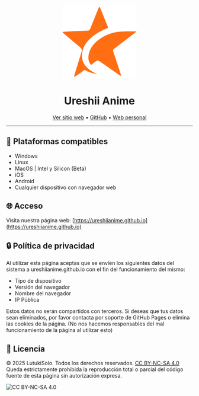 <div align="center">
  <img src="img/logo.png" alt="Ureshii Anime Logo" width="200">
  <h1>Ureshii Anime</h1>
  <p>
    <a href="https://ureshiianime.github.io/ureshiianime/">Ver sitio web</a> •
    <a href="https://github.com/ureshiianime">GitHub</a> •
    <a href="https://lutukisolo.me/">Web personal</a>
  </p>
</div>

---

## 📱 Plataformas compatibles

- Windows
- Linux
- MacOS | Intel y Silicon (Beta)
- iOS
- Android
- Cualquier dispositivo con navegador web

## 🌐 Acceso

Visita nuestra página web: [https://ureshiianime.github.io](https://ureshiianime.github.io)

## 🔒 Política de privacidad

Al utilizar esta página aceptas que se envíen los siguientes datos del sistema a ureshiianime.github.io con el fin del funcionamiento del mismo:

- Tipo de dispositivo
- Versión del navegador
- Nombre del navegador
- IP Pública

Estos datos no serán compartidos con terceros. Si deseas que tus datos sean eliminados, por favor contacta por soporte de GitHub Pages o elimina las cookies de la página. (No nos hacemos responsables del mal funcionamiento de la página al utilizar esto)

## 📄 Licencia

© 2025 LutukiSolo. Todos los derechos reservados. [CC BY-NC-SA 4.0](https://creativecommons.org/licenses/by-nc-sa/4.0/)
Queda estrictamente prohibida la reproducción total o parcial del código fuente de esta página sin autorización expresa.

![CC BY-NC-SA 4.0](https://mirrors.creativecommons.org/presskit/buttons/88x31/png/by-nc-sa.png)